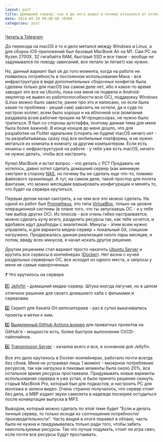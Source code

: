 ```yaml
---
layout: post
title: Домашний сервер: как я до него дошел и почему отказался от использования
date: 2024-05-20 00:00:00 +0300
categories: post
---
```


[Читать в Telegram](https://t.me/fluttermiddlepodcast/225)

До перехода на macOS я то и дело метался между Windows и Linux, а для сборок iOS-приложений был базовый MacBook Air на
M1. Сам PC на Ryzen 2700X, 32 гигабайта RAM, быстрый SSD и все такое - вообще не задумывался по поводу зависаний, все
летало (и летает) как нужно.

Но, данный вариант был ok до того момента, когда на работе не появилась потребность в постоянном использовании Мака -
вся инфраструктура в виде дополнительных сборочных конфигов была сделана только для macOS (на самом деле нет, ибо я
какое-то время заводил это все на Ubuntu, пока она меня не подвела и Android-эмулятор не вывел из работоспособности всю
ОС), поддержку Windows (Linux можно было завести, ранее про это и написано, но если была какая-то проблема - решай сам)
завозить не хотели, да и судя по настрою коллег, всем было хорошо и на яблочной оси (компания раздавала всем рабочие
прошки на M-процессорах, не нужно было тратиться. Я был со стороны аутстаффа, поэтому данная тема для меня была более
важной). В конце концов до меня дошло, что для разработки на Flutter идеальнее (спорить не будем) macOS ничего нет - ты
разрабатываешь сразу под все мобильные платформы, и не нужно метаться из комнаты в комнату за другим компьютером. Если
есть нюансы с инфраструктурой на работе - у тебя уже есть macOS, ничего не нужно делать, чтобы все настроить.

Купил MacBook и встал вопрос - что делать с PC? Продавать не хотелось, давно хотел сделать домашний сервер (как минимум
смотрел в сторону [NAS](https://aws.amazon.com/ru/what-is/nas/), но почему бы не сделать еще что-то, помимо файлового
хранилища). А тут, на самом деле, такой простор для полета фантазии, что можно месяцами варьировать конфигурации и
менять то, что будет на сервере крутиться.

Первым делом начал смотреть, а на чем все это можно сделать. На одной из работ был [Prometheus](https://prometheus.io/),
это типа [VirtualBox](https://www.virtualbox.org/), только на уровне операционной системы (в плане того, что ты
запускаешь OC - а у тебя там выбор других ОС). Из плюсов - все очень гибко настраивается, можно сделать кучу всего,
разделить ресурсы так, как тебе хочется, и вдобавок идут дашборды с аналитикой. Минусы - этим всем нужно управлять, и
для варианта медиа-сервер + локальный Git, слишком нагружено. Продержалась данная реализация около пары месяцев, и
потом, ввиду всех минусов, я начал искать другое решение.

Другим решением стал вариант просто накатить [Ubuntu Server](https://ubuntu.com/download/server) и крутить все сервисы в
контейнерах ([Docker](https://www.docker.com/)). Нет возни с кучей раздельных серверных ОС, все исходит из одного места,
а запросы у меня не самые навороченные.

❓ Что крутилось на сервере

1️⃣ [Jellyfin](https://jellyfin.org/) - домашний медиа-сервер. Штука иногда лагучая, но в целом отличное решение для
своего домашнего хаба с фильмами и сериалами.

2️⃣ Скрипт для бэкапа Git-репозиториев - раз в сутки выкачивались проекты и ветки к ним.

3️⃣ [Выделенный GitHub Actions
воркер](https://docs.github.com/en/actions/hosting-your-own-runners/managing-self-hosted-runners/about-self-hosted-runners)
для приватных проектов на GitHub'е - мощности есть, более быстрое выполнение CI/CD-пайплайнов.

4️⃣ [Transmission Server](https://transmissionbt.com/) - качалка всего и вся, в основном для Jellyfin.

Все это дело крутилось в Docker-контейнерах, работало почти всегда без сбоев. Меня не устраивал лишь 1 момент - мизерное
потребление ресурсов, так как нагрузка в пиковые моменты была около 20%, все остальное время ресурсы простаивали.
Придумывать новые варианты использования сервера я уже устал, и было принято решение скинуть старый MacBook Pro, который
был для подкастов, и настроить PC для монтажа и записи видео. Очень странно получалось, что сервер стоит без дела, а MBP
издает звуки самолета в надежде поскорее остудиться после конвертации выпуска в MP3.

Выводом, который можно сделать по этой теме будет "Если и делать личный сервер, то только исходя из соотношения
потребности/производительности". Часть вещей в итоге перевел в облако, часть была не нужна и придумывалась только ради
того, чтобы забить неиспользуемые ресурсы. Так что лучше подумать, стоит ли игра свеч, если почти все ресурсы будут
простаивать.
